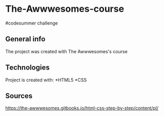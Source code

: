 # The-Awwwesomes-course
#codesummer challenge

## General info
The project was created with The Awwwesomes's course

## Technologies
Project is created with:
*HTML5
*CSS

## Sources
https://the-awwwesomes.gitbooks.io/html-css-step-by-step/content/pl/
